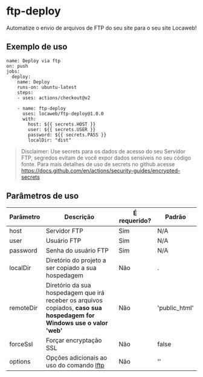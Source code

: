 # ftp-deploy

Automatize o envio de arquivos de FTP do seu site para o seu site Locaweb!

## Exemplo de uso

```
name: Deploy via ftp
on: push
jobs:
  deploy:
    name: Deploy
    runs-on: ubuntu-latest
    steps:
    - uses: actions/checkout@v2

    - name: ftp-deploy
      uses: locaweb/ftp-deploy@1.0.0
      with:
        host: ${{ secrets.HOST }} 
        user: ${{ secrets.USER }}
        password: ${{ secrets.PASS }}
        localDir: "dist"
```


> Disclaimer: Use secrets para os dados de acesso do seu Servidor FTP, segredos evitam de você expor dados sensíveis no seu código fonte. Para mais detalhes de uso de secrets no github acesse https://docs.github.com/en/actions/security-guides/encrypted-secrets 

## Parâmetros de uso

Parâmetro | Descrição | É requerido? | Padrão
--- | --- | --- | ---
host | Servidor FTP | Sim | N/A
user | Usuário FTP | Sim | N/A
password | Senha do usuário FTP | Sim | N/A
localDir | Diretório do projeto a ser copiado a sua hospedagem | Não | .
remoteDir | Diretório da sua hospedagem que irá receber os arquivos copiados, **caso sua hospedagem for Windows use o valor 'web'** | Não | 'public_html'
forceSsl | Forçar encryptação SSL | Não | false
options | Opções adicionais ao uso do comando [lftp](http://lftp.yar.ru/lftp-man.pdf) | Não | ''
